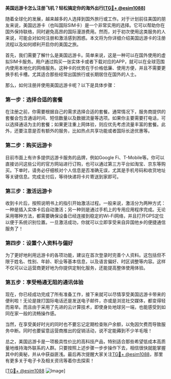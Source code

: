 **美国远游卡怎么注册飞机？轻松搞定你的海外出行[[TG💪+ @esim1088](https://t.me/s/esim1088)]**

随着全球化的发展，越来越多的人选择到国外旅行或工作。对于计划前往美国的朋友来说，美国远游卡（也叫国际SIM卡）是一个非常实用的选择。它可以帮助你在国外保持联络，同时避免高昂的国际漫游费用。然而，对于初次使用这类服务的人来说，可能会对如何注册和激活感到困惑。本文将为你详细介绍美国远游卡的注册流程以及如何顺利开启你的美国之旅。

首先，我们需要了解什么是美国远游卡。简单来说，这是一种可以在国外使用的虚拟SIM卡服务。用户通过购买一张实体卡或者下载对应的APP，就可以在全球范围内使用本地化的网络服务。这种卡的优势在于价格低廉、使用方便，并且不需要更换手机卡槽。尤其适合那些经常出国旅行或长期居住在国外的人士。

那么，如何注册并使用美国远游卡呢？以下是具体步骤：

### 第一步：选择合适的套餐

在注册之前，你需要根据自己的需求选择合适的套餐。通常情况下，服务商提供的套餐会包含通话时间、短信数量以及数据流量等选项。如果你主要需要打电话，可以选择通话为主的套餐；如果更注重上网体验，则应优先考虑流量丰富的套餐。此外，还要注意是否有额外的服务，比如热点共享功能或者国际长途优惠等。

### 第二步：购买远游卡

目前市面上有许多提供远游卡服务的品牌，例如Google Fi、T-Mobile等。你可以直接访问这些公司的官方网站进行订购，也可以通过第三方平台如淘宝、京东等购买。下单时，请务必仔细核对个人信息是否准确无误，尤其是手机号码和收货地址等关键信息。完成支付后，等待快递将卡片寄送到家即可。

### 第三步：激活远游卡

收到卡片后，按照说明书上的指引开始激活过程。一般来说，激活分为两种方式：一种是插入实体卡后自动激活；另一种则是通过手机上的专用应用程序完成。无论采用哪种方法，都需要确保设备已经连接到稳定的Wi-Fi网络，并且打开GPS定位以便于系统识别位置。一旦激活成功，你就可以立即享受来自异国他乡的便捷通信服务了！

### 第四步：设置个人资料与偏好

为了更好地利用远游卡的各项功能，建议在首次登录时完善个人资料。这包括但不限于姓名、性别、年龄、职业等基本信息，以及语言偏好、时区调整等内容。这样不仅可以让运营商更好地为你提供定制化服务，还能提高整体使用体验。

### 第五步：享受畅通无阻的通讯体验

现在，你已经成功完成了所有准备工作，接下来就可以尽情享受美国远游卡带来的便利啦！无论是拨打国际电话还是发送电子邮件，亦或是浏览社交媒体，都变得轻而易举。而且由于采用了先进的云计算技术，即使身处地球另一端，也能感受到如同在家一般的流畅操作感。

当然，在享受美好时光的同时也不要忘记定期检查账户余额，以免因欠费而导致服务中断。同时也要留意运营商推出的促销活动，说不定能薅到不少羊毛哦！

总之，美国远游卡是一项极具性价比的高科技产品，特别适合那些希望低成本高质量地维持海外联系的人群。只要按照上述步骤一步步操作下去，相信很快就能掌握其中的奥秘，并从中获益匪浅。最后再次提醒大家关注[TG💪+ @esim1088](https://t.me/s/esim1088)，那里有更多关于电子卡及相关资讯等着你去探索！

[[TG💪+ @esim1088](https://t.me/s/esim1088) ![Image](https://i.postimg.cc/4NQfJmqS/Snipaste-2025-05-13-00-14-12.png)]